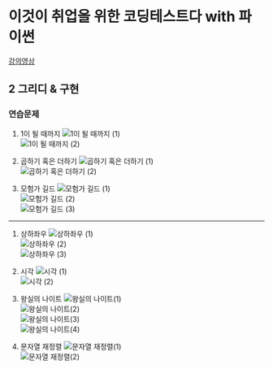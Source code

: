 # 이것이 취업을 위한 코딩테스트다 with 파이썬

[강의영상](https://www.youtube.com/playlist?list=PLRx0vPvlEmdAghTr5mXQxGpHjWqSz0dgC)

## 2 그리디 & 구현

### 연습문제

1. 1이 될 때까지
![1이 될 때까지 (1)](./problems_img/1이%20될%20때까지%20(1).jpg)\
![1이 될 때까지 (2)](./problems_img/1이%20될%20때까지%20(2).jpg)

2. 곱하기 혹은 더하기
![곱하기 혹은 더하기 (1)](./problems_img/곱하기%20혹은%20더하기%20(1).jpg)\
![곱하기 혹은 더하기 (2)](./problems_img/곱하기%20혹은%20더하기%20(2).jpg)

3. 모험가 길드
![모험가 길드 (1)](./problems_img/모험가%20길드%20(1).jpg)\
![모험가 길드 (2)](./problems_img/모험가%20길드%20(2).jpg)\
![모험가 길드 (3)](./problems_img/모험가%20길드%20(3).jpg)

-----------------------------------------

1. 상하좌우
![상하좌우 (1)](./problems_img/상하좌우%20(1).png)\
![상하좌우 (2)](./problems_img/상하좌우%20(2).png)\
![상하좌우 (3)](./problems_img/상하좌우%20(3).png)

2. 시각
![시각 (1)](./problems_img/시각%20(1).png)\
![시각 (2)](./problems_img/시각%20(2).png)

3. 왕실의 나이트
![왕실의 나이트(1)](./problems_img/왕실의%20나이트%20(1).png)\
![왕실의 나이트(2)](./problems_img/왕실의%20나이트%20(2).png)\
![왕실의 나이트(3)](./problems_img/왕실의%20나이트%20(3).png)\
![왕실의 나이트(4)](./problems_img/왕실의%20나이트%20(4).png)

4. 문자열 재정렬
![문자열 재정렬(1)](./problems_img/문자열%20재정렬%20(1).png)\
![문자열 재정렬(2)](./problems_img/문자열%20재정렬%20(2).png)
